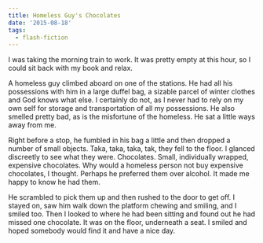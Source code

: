 ```yaml
---
title: Homeless Guy's Chocolates
date: '2015-08-18'
tags:
  - flash-fiction
---
```


I was taking the morning train to work. It was pretty empty at this hour, so I
could sit back with my book and relax.

<!-- truncate -->

A homeless guy climbed aboard on one of the stations. He had all his possessions
with him in a large duffel bag, a sizable parcel of winter clothes and God knows
what else. I certainly do not, as I never had to rely on my own self for storage
and transportation of all my possessions. He also smelled pretty bad, as is the
misfortune of the homeless. He sat a little ways away from me.

Right before a stop, he fumbled in his bag a little and then dropped a number of
small objects. Taka, taka, taka, tak, they fell to the floor. I glanced
discreetly to see what they were. Chocolates. Small, individually wrapped,
expensive chocolates. Why would a homeless person not buy expensive chocolates,
I thought. Perhaps he preferred them over alcohol. It made me happy to know he
had them.

He scrambled to pick them up and then rushed to the door to get off. I stayed
on, saw him walk down the platform chewing and smiling, and I smiled too. Then I
looked to where he had been sitting and found out he had missed one chocolate.
It was on the floor, underneath a seat. I smiled and hoped somebody would find
it and have a nice day.
